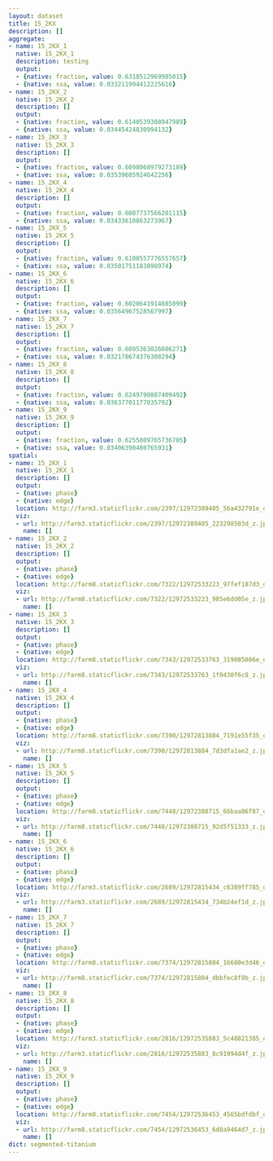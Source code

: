 ```yaml
---
layout: dataset
title: 15_2KX
description: []
aggregate:
- name: 15_2KX_1
  native: 15_2KX_1
  description: testing
  output:
  - {native: fraction, value: 0.6318512969985015}
  - {native: ssa, value: 0.033211994412225616}
- name: 15_2KX_2
  native: 15_2KX_2
  description: []
  output:
  - {native: fraction, value: 0.6140539388947989}
  - {native: ssa, value: 0.03445424830994132}
- name: 15_2KX_3
  native: 15_2KX_3
  description: []
  output:
  - {native: fraction, value: 0.6098068979273189}
  - {native: ssa, value: 0.03539605924642256}
- name: 15_2KX_4
  native: 15_2KX_4
  description: []
  output:
  - {native: fraction, value: 0.6087737566201115}
  - {native: ssa, value: 0.03433610863273967}
- name: 15_2KX_5
  native: 15_2KX_5
  description: []
  output:
  - {native: fraction, value: 0.6100557776557657}
  - {native: ssa, value: 0.03501751183898974}
- name: 15_2KX_6
  native: 15_2KX_6
  description: []
  output:
  - {native: fraction, value: 0.6020641914885099}
  - {native: ssa, value: 0.03564967528567997}
- name: 15_2KX_7
  native: 15_2KX_7
  description: []
  output:
  - {native: fraction, value: 0.6095363026606271}
  - {native: ssa, value: 0.032178674376308294}
- name: 15_2KX_8
  native: 15_2KX_8
  description: []
  output:
  - {native: fraction, value: 0.6249790887409492}
  - {native: ssa, value: 0.03637701177035792}
- name: 15_2KX_9
  native: 15_2KX_9
  description: []
  output:
  - {native: fraction, value: 0.6255009765736705}
  - {native: ssa, value: 0.03406390480765931}
spatial:
- name: 15_2KX_1
  native: 15_2KX_1
  description: []
  output:
  - {native: phase}
  - {native: edge}
  location: http://farm3.staticflickr.com/2397/12972389405_56a432791e_o.png
  viz:
  - url: http://farm3.staticflickr.com/2397/12972389405_223298503d_z.jpg
    name: []
- name: 15_2KX_2
  native: 15_2KX_2
  description: []
  output:
  - {native: phase}
  - {native: edge}
  location: http://farm8.staticflickr.com/7322/12972533223_97fef187d3_o.png
  viz:
  - url: http://farm8.staticflickr.com/7322/12972533223_985e6dd05e_z.jpg
    name: []
- name: 15_2KX_3
  native: 15_2KX_3
  description: []
  output:
  - {native: phase}
  - {native: edge}
  location: http://farm8.staticflickr.com/7343/12972533763_319085086e_o.png
  viz:
  - url: http://farm8.staticflickr.com/7343/12972533763_1f0430f6c8_z.jpg
    name: []
- name: 15_2KX_4
  native: 15_2KX_4
  description: []
  output:
  - {native: phase}
  - {native: edge}
  location: http://farm8.staticflickr.com/7390/12972813884_7191e55f35_o.png
  viz:
  - url: http://farm8.staticflickr.com/7390/12972813884_7d3dfa1ae2_z.jpg
    name: []
- name: 15_2KX_5
  native: 15_2KX_5
  description: []
  output:
  - {native: phase}
  - {native: edge}
  location: http://farm8.staticflickr.com/7448/12972388715_66baa86f87_o.png
  viz:
  - url: http://farm8.staticflickr.com/7448/12972388715_92d5f51333_z.jpg
    name: []
- name: 15_2KX_6
  native: 15_2KX_6
  description: []
  output:
  - {native: phase}
  - {native: edge}
  location: http://farm3.staticflickr.com/2689/12972815434_c6389ff785_o.png
  viz:
  - url: http://farm3.staticflickr.com/2689/12972815434_734b24ef1d_z.jpg
    name: []
- name: 15_2KX_7
  native: 15_2KX_7
  description: []
  output:
  - {native: phase}
  - {native: edge}
  location: http://farm8.staticflickr.com/7374/12972815804_16680e3d46_o.png
  viz:
  - url: http://farm8.staticflickr.com/7374/12972815804_dbbfec8f9b_z.jpg
    name: []
- name: 15_2KX_8
  native: 15_2KX_8
  description: []
  output:
  - {native: phase}
  - {native: edge}
  location: http://farm3.staticflickr.com/2816/12972535883_5c48821385_o.png
  viz:
  - url: http://farm3.staticflickr.com/2816/12972535883_8c91994d4f_z.jpg
    name: []
- name: 15_2KX_9
  native: 15_2KX_9
  description: []
  output:
  - {native: phase}
  - {native: edge}
  location: http://farm8.staticflickr.com/7454/12972536453_4565bdfdbf_o.png
  viz:
  - url: http://farm8.staticflickr.com/7454/12972536453_6d8a9464d7_z.jpg
    name: []
dict: segmented-titanium
---
```

